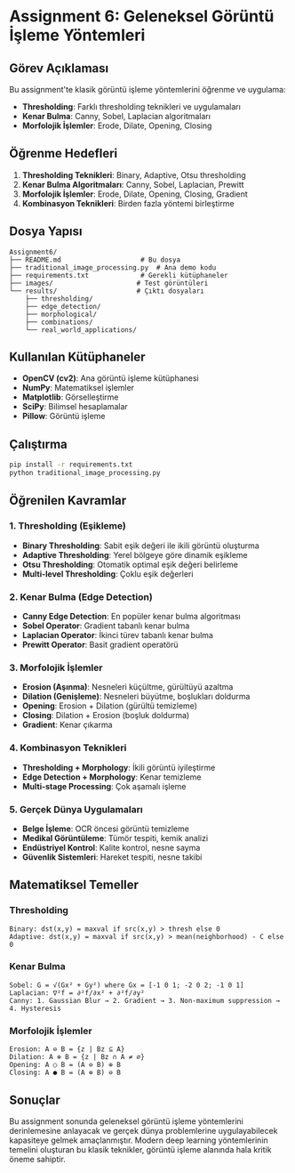 # Assignment 6: Geleneksel Görüntü İşleme Yöntemleri

## Görev Açıklaması
Bu assignment'te klasik görüntü işleme yöntemlerini öğrenme ve uygulama:
- **Thresholding**: Farklı thresholding teknikleri ve uygulamaları
- **Kenar Bulma**: Canny, Sobel, Laplacian algoritmaları
- **Morfolojik İşlemler**: Erode, Dilate, Opening, Closing

## Öğrenme Hedefleri
1. **Thresholding Teknikleri**: Binary, Adaptive, Otsu thresholding
2. **Kenar Bulma Algoritmaları**: Canny, Sobel, Laplacian, Prewitt
3. **Morfolojik İşlemler**: Erode, Dilate, Opening, Closing, Gradient
4. **Kombinasyon Teknikleri**: Birden fazla yöntemi birleştirme

## Dosya Yapısı
```
Assignment6/
├── README.md                    # Bu dosya
├── traditional_image_processing.py  # Ana demo kodu
├── requirements.txt             # Gerekli kütüphaneler
├── images/                     # Test görüntüleri
└── results/                    # Çıktı dosyaları
    ├── thresholding/
    ├── edge_detection/
    ├── morphological/
    ├── combinations/
    └── real_world_applications/
```

## Kullanılan Kütüphaneler
- **OpenCV (cv2)**: Ana görüntü işleme kütüphanesi
- **NumPy**: Matematiksel işlemler
- **Matplotlib**: Görselleştirme
- **SciPy**: Bilimsel hesaplamalar
- **Pillow**: Görüntü işleme

## Çalıştırma
```bash
pip install -r requirements.txt
python traditional_image_processing.py
```

## Öğrenilen Kavramlar

### 1. Thresholding (Eşikleme)
- **Binary Thresholding**: Sabit eşik değeri ile ikili görüntü oluşturma
- **Adaptive Thresholding**: Yerel bölgeye göre dinamik eşikleme
- **Otsu Thresholding**: Otomatik optimal eşik değeri belirleme
- **Multi-level Thresholding**: Çoklu eşik değerleri

### 2. Kenar Bulma (Edge Detection)
- **Canny Edge Detection**: En popüler kenar bulma algoritması
- **Sobel Operator**: Gradient tabanlı kenar bulma
- **Laplacian Operator**: İkinci türev tabanlı kenar bulma
- **Prewitt Operator**: Basit gradient operatörü

### 3. Morfolojik İşlemler
- **Erosion (Aşınma)**: Nesneleri küçültme, gürültüyü azaltma
- **Dilation (Genişleme)**: Nesneleri büyütme, boşlukları doldurma
- **Opening**: Erosion + Dilation (gürültü temizleme)
- **Closing**: Dilation + Erosion (boşluk doldurma)
- **Gradient**: Kenar çıkarma

### 4. Kombinasyon Teknikleri
- **Thresholding + Morphology**: İkili görüntü iyileştirme
- **Edge Detection + Morphology**: Kenar temizleme
- **Multi-stage Processing**: Çok aşamalı işleme

### 5. Gerçek Dünya Uygulamaları
- **Belge İşleme**: OCR öncesi görüntü temizleme
- **Medikal Görüntüleme**: Tümör tespiti, kemik analizi
- **Endüstriyel Kontrol**: Kalite kontrol, nesne sayma
- **Güvenlik Sistemleri**: Hareket tespiti, nesne takibi

## Matematiksel Temeller

### Thresholding
```
Binary: dst(x,y) = maxval if src(x,y) > thresh else 0
Adaptive: dst(x,y) = maxval if src(x,y) > mean(neighborhood) - C else 0
```

### Kenar Bulma
```
Sobel: G = √(Gx² + Gy²) where Gx = [-1 0 1; -2 0 2; -1 0 1]
Laplacian: ∇²f = ∂²f/∂x² + ∂²f/∂y²
Canny: 1. Gaussian Blur → 2. Gradient → 3. Non-maximum suppression → 4. Hysteresis
```

### Morfolojik İşlemler
```
Erosion: A ⊖ B = {z | Bz ⊆ A}
Dilation: A ⊕ B = {z | Bz ∩ A ≠ ∅}
Opening: A ○ B = (A ⊖ B) ⊕ B
Closing: A ● B = (A ⊕ B) ⊖ B
```

## Sonuçlar
Bu assignment sonunda geleneksel görüntü işleme yöntemlerini derinlemesine anlayacak ve gerçek dünya problemlerine uygulayabilecek kapasiteye gelmek amaçlanmıştır. Modern deep learning yöntemlerinin temelini oluşturan bu klasik teknikler, görüntü işleme alanında hala kritik öneme sahiptir. 